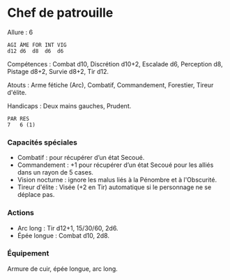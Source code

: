 # Chef de patrouille

Allure : 6

	AGI	ÂME	FOR	INT	VIG
	d12	d6	d8	d6	d6

Compétences : Combat d10, Discrétion d10+2, Escalade d6, Perception d8, Pistage d8+2, Survie d8+2, Tir d12.

Atouts : Arme fétiche (Arc), Combatif, Commandement, Forestier, Tireur d'élite.

Handicaps : Deux mains gauches, Prudent.

	PAR	RES
	7	6 (1)

### Capacités spéciales
- Combatif : pour récupérer d’un état Secoué.
- Commandement : +1 pour récupérer d’un état Secoué pour les alliés dans un rayon de 5 cases.
- Vision nocturne : ignore les malus liés à la Pénombre et à l'Obscurité.
- Tireur d'élite : Visée (+2 en Tir) automatique si le personnage ne se déplace pas.

### Actions
- Arc long : Tir d12+1, 15/30/60, 2d6.
- Épée longue : Combat d10, 2d8.

### Équipement
Armure de cuir, épée longue, arc long.

